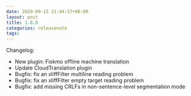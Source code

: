 ```yaml
---
date: 2020-09-15 21:44:17+08:00
layout: post
title: 1.8.8
categories: releasenote
tags: 
---
```


Changelog:

* New plugin: Fiskmo offline machine translation
* Update CloudTranslation plugin
* Bugfix: fix an xliffFilter multiline reading problem
* Bugfix: fix an xliffFilter empty target reading problem
* Bugfix: add missing CRLFs in non-sentence-level segmentation mode